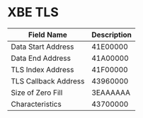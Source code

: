 # XBE TLS

| Field Name | Description |
|---|---|
| Data Start Address | 41E00000 |
| Data End Address | 41A00000 |
| TLS Index Address | 41F00000 |
| TLS Callback Address | 43960000 |
| Size of Zero Fill | 3EAAAAAA |
| Characteristics | 43700000 |
